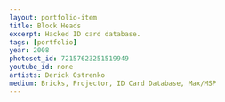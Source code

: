 ```yaml
---
layout: portfolio-item
title: Block Heads
excerpt: Hacked ID card database.
tags: [portfolio]
year: 2008
photoset_id: 72157623251519949
youtube_id: none
artists: Derick Ostrenko
medium: Bricks, Projector, ID Card Database, Max/MSP
---
```

